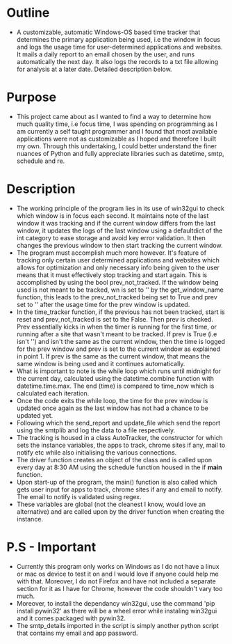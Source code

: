 # Outline
 * A customizable, automatic Windows-OS based time tracker that determines the primary application being used, i.e the window in focus and logs the usage time for user-determined applications and websites. It mails a daily report to an email chosen by the user,  and runs automatically the next day. It also logs the records to a txt file allowing for analysis at a later date. Detailed description below.

# Purpose
 * This project came about as I wanted to find a way to determine how much quality time, i.e focus time, I was spending on programming as I am currently a self taught programmer and I found that most available applications were not as customizable as I hoped and therefore I built my own. Through this undertaking, I could better understand the finer nuances of Python and fully appreciate libraries such as datetime, smtp, schedule and re.

# Description
 * The working principle of the program lies in its use of win32gui to check which window is in focus each second. It maintains note of the last window it was tracking and if the current window differs from the last window, it updates the logs of the last window using a defaultdict of the int category to ease storage and avoid key error validation. It then changes the previous window to then start tracking the current window.
 * The program must accomplish much more however. It's feature of tracking only certain user determined applications and websites which allows for optimization and only necessary info being given to the user means that it must effectively stop tracking and start again. This is accomplished by using the bool prev_not_tracked. If the window being used is not meant to be tracked, wn is set to '' by the get_window_name function, this leads to the prev_not_tracked being set to True and prev set to '' after the usage time for the prev window is updated.
 * In the time_tracker function, if the previous has not been tracked, start is reset and prev_not_tracked is set to the False. Then prev is checked. Prev essentially kicks in when the timer is running for the first time, or running after a site that wasn't meant to be tracked. If prev is True (i.e isn't '') and isn't the same as the current window, then the time is logged for the prev window and prev is set to the current window as explained in point 1. If prev is the same as the current window, that means the same window is being used and it continues automatically.
 * What is important to note is the while loop which runs until midnight for the current day, calculated using the datetime.combine function with datetime.time.max. The end (time) is compared to time_now which is calculated each iteration.
 * Once the code exits the while loop, the time for the prev window is updated once again as the last window has not had a chance to be updated yet.
 * Following which the send_report and update_file which send the report using the smtplib and log the data to a file respectively.
 * The tracking is housed in a class AutoTracker, the constructor for which sets the instance variables, the apps to track, chrome sites if any, mail to notify etc while also initialising the various connections.
 * The driver function creates an object of the class and is called upon every day at 8:30 AM using the schedule function housed in the if __main__ function.
 * Upon start-up of the program, the main() function is also called which gets user input for apps to track, chrome sites if any and email to notify. The email to notify is validated using regex.
 * These variables are global (not the cleanest I know, would love an alternative) and are called upon by the driver function when creating the instance.

 # P.S - Important
 - Currently this program only works on Windows as I do not have a linux or mac os device to test it on and I would love if anyone could help me with that. Moreover, I do not Firefox and have not included a separate section for it as I have for Chrome, however the code shouldn't vary too much.
 - Moreover, to install the dependancy win32gui, use the command 'pip install pywin32' as there will be a wheel error while instaling win32gui and it comes packaged with pywin32.
 - The smtp_details imported in the script is simply another python script that contains my email and app password.
